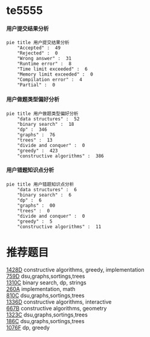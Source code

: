 # te5555

<!-- tabs:start -->



#### **用户提交结果分析**

```mermaid
pie title 用户提交结果分析
    "Accepted" :  49
    "Rejected" :  0
    "Wrong answer" :  31
    "Runtime error" :  8
    "Time limit exceeded" :  6
    "Memory limit exceeded" :  0
    "Compilation error" :  4
    "Partial" :  0
```

#### **用户做题类型偏好分析**

```mermaid
pie title 用户做题类型偏好分析
    "data structures" :  52
    "binary search" :  18
    "dp" :  346
    "graphs" :  76
    "trees" :  13
    "divide and conquer" :  0
    "greedy" :  423
    "constructive algorithms" :  386
```
#### **用户错题知识点分析**

```mermaid
pie title 用户错题知识点分析
    "data structures" :  6
    "binary search" :  6
    "dp" :  6
    "graphs" :  00
    "trees" :  0
    "divide and conquer" :  0
    "greedy" :  5
    "constructive algorithms" :  11
```



<!-- tabs:end -->
# 推荐题目
[1428D](https://codeforces.com/contest/1428/problem/D)		constructive algorithms,
                        greedy,
                        implementation		  
[759D](https://codeforces.com/contest/759/problem/D)		dsu,graphs,sortings,trees		  
[1310C](https://codeforces.com/contest/1310/problem/C)		binary search,
                        dp,
                        strings		  
[260A](https://codeforces.com/contest/260/problem/A)		implementation,
                        math		  
[810C](https://codeforces.com/contest/810/problem/C)		dsu,graphs,sortings,trees		  
[1336D](https://codeforces.com/contest/1336/problem/D)		constructive algorithms,
                        interactive		  
[667B](https://codeforces.com/contest/667/problem/B)		constructive algorithms,
                        geometry		  
[1323C](https://codeforces.com/contest/1323/problem/C)		dsu,graphs,sortings,trees		  
[186C](https://codeforces.com/contest/186/problem/C)		dsu,graphs,sortings,trees		  
[1076F](https://codeforces.com/contest/1076/problem/F)		dp,
                        greedy		  
